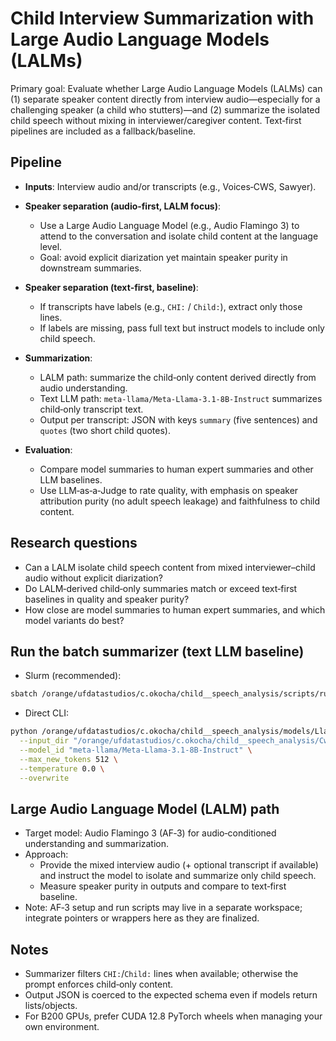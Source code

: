 # Child Interview Summarization with Large Audio Language Models (LALMs)

Primary goal: Evaluate whether Large Audio Language Models (LALMs) can (1) separate speaker content directly from interview audio—especially for a challenging speaker (a child who stutters)—and (2) summarize the isolated child speech without mixing in interviewer/caregiver content. Text‑first pipelines are included as a fallback/baseline.

## Pipeline
- **Inputs**: Interview audio and/or transcripts (e.g., Voices‑CWS, Sawyer).
- **Speaker separation (audio‑first, LALM focus)**:
  - Use a Large Audio Language Model (e.g., Audio Flamingo 3) to attend to the conversation and isolate child content at the language level.
  - Goal: avoid explicit diarization yet maintain speaker purity in downstream summaries.
  
- **Speaker separation (text‑first, baseline)**:
  - If transcripts have labels (e.g., `CHI:` / `Child:`), extract only those lines.
  - If labels are missing, pass full text but instruct models to include only child speech.
- **Summarization**:
  - LALM path: summarize the child‑only content derived directly from audio understanding.
  - Text LLM path: `meta-llama/Meta-Llama-3.1-8B-Instruct` summarizes child‑only transcript text.
  - Output per transcript: JSON with keys `summary` (five sentences) and `quotes` (two short child quotes).
- **Evaluation**:
  - Compare model summaries to human expert summaries and other LLM baselines.
  - Use LLM‑as‑a‑Judge to rate quality, with emphasis on speaker attribution purity (no adult speech leakage) and faithfulness to child content.

## Research questions
- Can a LALM isolate child speech content from mixed interviewer–child audio without explicit diarization?
- Do LALM‑derived child‑only summaries match or exceed text‑first baselines in quality and speaker purity?
- How close are model summaries to human expert summaries, and which model variants do best?


## Run the batch summarizer (text LLM baseline)
- Slurm (recommended):
```bash
sbatch /orange/ufdatastudios/c.okocha/child__speech_analysis/scripts/run.sh
```
- Direct CLI:
```bash
python /orange/ufdatastudios/c.okocha/child__speech_analysis/models/Llama.py \
  --input_dir "/orange/ufdatastudios/c.okocha/child__speech_analysis/Cws/transcript/Voices-CWS/interview" \
  --model_id "meta-llama/Meta-Llama-3.1-8B-Instruct" \
  --max_new_tokens 512 \
  --temperature 0.0 \
  --overwrite
```

## Large Audio Language Model (LALM) path
- Target model: Audio Flamingo 3 (AF‑3) for audio‑conditioned understanding and summarization.
- Approach:
  - Provide the mixed interview audio (+ optional transcript if available) and instruct the model to isolate and summarize only child speech.
  - Measure speaker purity in outputs and compare to text‑first baseline.
- Note: AF‑3 setup and run scripts may live in a separate workspace; integrate pointers or wrappers here as they are finalized.


## Notes
- Summarizer filters `CHI:`/`Child:` lines when available; otherwise the prompt enforces child‑only content.
- Output JSON is coerced to the expected schema even if models return lists/objects.
- For B200 GPUs, prefer CUDA 12.8 PyTorch wheels when managing your own environment.

